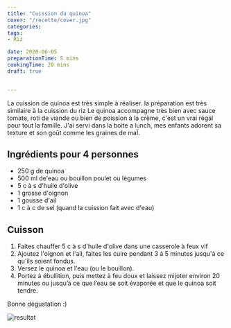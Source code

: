 ```yaml
---
title: "Cuission du quinoa"
cover: "/recette/cover.jpg"
categories:
tags:
- Riz

date: 2020-06-05
preparationTime: 5 mins
cookingTime: 20 mins
draft: true


---
```

La cuission de quinoa est très simple à réaliser. la préparation est très similaire à la cuission du riz
Le quinoa accompagne très bien avec sauce tomate, roti de viande ou bien de poission à la crème, c'est un vrai régal pour tout la famille.
J'ai servi dans la boite a lunch, mes enfants adorent sa texture et son goût comme les graines de maÏ.
 
<!--more--> 

## Ingrédients pour 4 personnes

- 250 g de quinoa 
- 500 ml de'eau ou bouillon poulet ou légumes
- 5 c à s d'huile d'olive
- 1 grosse d'oignon
- 1 gousse d'ail
- 1 c à c de sel (quand la cuission fait avec d'eau) 

 
## Cuisson ##

1. Faites chauffer 5 c à s d'huile d'olive dans une casserole à feux vif
2. Ajoutez l'oignon et l'ail, faites les cuire pendant 3 à 5 minutes jusqu'à ce qu'ils soient fondus.
3. Versez le quinoa et l'eau (ou le bouillon).
4. Portez à ébullition, puis mettez à feu doux et laissez mijoter environ 20 minutes ou jusqu’à ce que l’eau se soit évaporée et que le quinoa soit tendre.

Bonne dégustation :)

![resultat](cover.jpg)